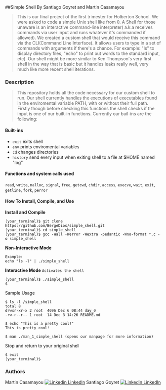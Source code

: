 ##Simple Shell By Santiago Goyret and Martin Casamayou
> This is our final project of the first trimester for Holberton School. We were asked to code a simple Unix shell like from 0. A Shell for those unaware is an interactive command-line interpreter( a.k.a receives commands via user input and runs whatever it's commanded if allowed). We created a custom shell that would receive this command via the CLI(Command Line Interface).
> It allows users to type in a set of commands with arguments if there's a chance. For example: "ls" to display directory files, "echo" to print out words to the standard input, etc). 
> Our shell might be more similar to Ken Thompson's very first shell in the way that is basic but it handles leaks really well, very much like more recent shell iterations.


### Description
> This repository holds all the code necessary for our custom shell to run.
> Our shell currently handles the executions of executables found in the enviromental variable PATH, with or without their full path. Firstly though before checking this functions the shell checks if the input is one of our built-in functions. Currently our buil-ins are the following:

#### Built-ins
* ```exit``` exits shell
* ```env``` prints enviromental variables
* ```cd``` changes directories
* ```history``` send every input when exiting shell to a file at $HOME named "log"

#### Functions and system calls used
```read```, ```write```, ```malloc```, ```signal```, ```free```, ```getcwd```, ```chdir```, ```access```, ```execve```, ```wait```, ```exit```, ```getline```, ```fork```, ```perror```

#### How To Install, Compile, and Use
**Install and Compile**
```
(your_terminal)$ git clone https://github.com/BergeDios/simple_shell.git
(your_terminal)$ cd simple_shell
(your_terminal)$ gcc -Wall -Werror -Wextra -pedantic -Wno-format *.c -o simple_shell
```
**Non-Interactive Mode**
```
Example:
echo "ls -l" | ./simple_shell
```
**Interactive Mode**
```Activates the shell```
```
(your_terminal)$ ./simple_shell
$
```
Sample Usage
```
$ ls -l /simple_shell
total 8
drwxr-xr-x 2 root  4096 Dec 6 08:44 day_0
-rw-r--r-- 1 root  14 Dec 3 14:26 README.md

$ echo "This is a pretty cool!"
This is pretty cool!

$ man ./man_1_simple_shell (opens our manpage for more information)
```
Stop and return to your original shell
```
$ exit
(your_terminal)$
```

### Authors
Martin Casamayou [![Linkedin](https://i.stack.imgur.com/gVE0j.png) LinkedIn](https://www.linkedin.com/in/martin-casamayou-del-pino-24b554222/)
Santiago Goyret [![Linkedin](https://i.stack.imgur.com/gVE0j.png) LinkedIn](https://www.linkedin.com/in/santiago-goyret-093837103/)

